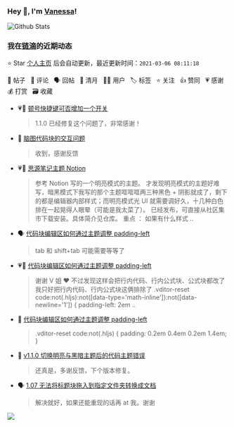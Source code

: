 ### Hey 👋, I'm [Vanessa](http://vanessa.b3log.org/)!

![Github Stats](https://github-readme-stats.vercel.app/api?username=Vanessa219&show_icons=true)

<!--events start -->

### 我在[链滴](https://ld246.com)的近期动态

⭐️ Star [个人主页](https://github.com/Vanessa219/Vanessa219) 后会自动更新，最近更新时间：`2021-03-06 08:11:18`

📝 帖子 &nbsp; 💬 评论 &nbsp; 🗣 回帖 &nbsp; 🌙 清月 &nbsp; 👨‍💻 用户 &nbsp; 🏷️ 标签 &nbsp; ⭐️ 关注 &nbsp; 👍 赞同 &nbsp; 💗 感谢 &nbsp; 💰 打赏 &nbsp; 🗃 收藏

* 💗💬 [顿号快捷键可否增加一个开关](https://ld246.com/article/1614085320000/comment/1614868203532#comments)

  > 1.1.0 已经修复这个问题了，非常感谢！
* 💬 [脑图代码块的交互问题](https://ld246.com/article/1614866847301/comment/1614868070089#comments)

  > 收到，感谢反馈
* 💗📝 [思源笔记主题 Notion](https://ld246.com/article/1614862499750)

  > 参考 Notion 写的一个明亮模式的主题。 才发现明亮模式的主题好难写，暗黑模式下我写的那个主题哐哐哐两三种黑色 + 阴影就成了，剩下的都是编辑器内部样式；而明亮模式光 UI 就需要调好久，十几种白色排在一起晃得人眼晕（可能是我太菜了）。 已经发布，可直接从社区集市下载安装。具体简介见仓库。 重点 ： 如果有什么样式 ..
* 🗣 [代码块编辑区如何通过主题调整 padding-left](https://ld246.com/article/1614849675765/comment/1614862330440#comments)

  > tab 和 shift+tab 可能需要等等了
* 💗💬 [代码块编辑区如何通过主题调整 padding-left](https://ld246.com/article/1614849675765/comment/1614862330440#comments)

  > 谢谢 V 姐 ❤️ 不过发现这样会把行内代码、行内公式块、公式块都改了 我只好把行内代码、行内公式块这俩排除了 .vditor-reset code:not(.hljs):not([data-type='math-inline']):not([data-newline='1']) { padding-left: 2em ..
* 💬 [代码块编辑区如何通过主题调整 padding-left](https://ld246.com/article/1614849675765/comment/1614860848932#comments)

  > .vditor-reset code:not(.hljs) { padding: 0.2em 0.4em 0.2em 1.4em; }
* 💬 [v1.1.0 切换明亮与黑暗主题后的代码主题错误](https://ld246.com/article/1614849052469/comment/1614860434120#comments)

  > 还真是，多谢反馈，下个版本修复。
* 🗣 [1.07 无法将标题块拖入到指定文件夹转换成文档](https://ld246.com/article/1614400694288/comment/1614857259817#comments)

  > 解决就好，如果还能重现的话再 at 我。谢谢


<!--events end -->

<a title="Hits" target="_blank" href="https://github.com/Vanessa219/Vanessa219"><img src="https://hits.b3log.org/Vanessa219/Vanessa219.svg"></a>
